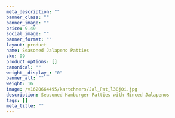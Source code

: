 ```yaml
---
meta_description: ""
banner_class: ""
banner_image: ""
price: 9.49
social_image: ""
banner_format: ""
layout: product
name: Seasoned Jalapeno Patties
sku: 99
product_options: []
canonical: ""
weight__display_: "0"
banner_alt: ""
weight: 16
image: /v1620664495/kartchners/Jal_Pat_l38j0i.jpg
description: Seasoned Hamburger Patties with Minced Jalapenos
tags: []
meta_title: ""
---
```

